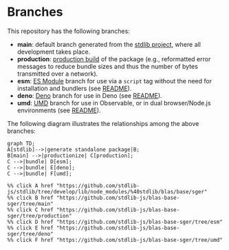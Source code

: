 <!--

@license Apache-2.0

Copyright (c) 2022 The Stdlib Authors.

Licensed under the Apache License, Version 2.0 (the "License");
you may not use this file except in compliance with the License.
You may obtain a copy of the License at

    http://www.apache.org/licenses/LICENSE-2.0

Unless required by applicable law or agreed to in writing, software
distributed under the License is distributed on an "AS IS" BASIS,
WITHOUT WARRANTIES OR CONDITIONS OF ANY KIND, either express or implied.
See the License for the specific language governing permissions and
limitations under the License.

-->

# Branches

This repository has the following branches:

-   **main**: default branch generated from the [stdlib project][stdlib-url], where all development takes place.
-   **production**: [production build][production-url] of the package (e.g., reformatted error messages to reduce bundle sizes and thus the number of bytes transmitted over a network).
-   **esm**: [ES Module][esm-url] branch for use via a `script` tag without the need for installation and bundlers (see [README][esm-readme]).
-   **deno**: [Deno][deno-url] branch for use in Deno (see [README][deno-readme]).
-   **umd**: [UMD][umd-url] branch for use in Observable, or in dual browser/Node.js environments (see [README][umd-readme]).

The following diagram illustrates the relationships among the above branches:

```mermaid
graph TD;
A[stdlib]-->|generate standalone package|B;
B[main] -->|productionize| C[production];
C -->|bundle| D[esm];
C -->|bundle| E[deno];
C -->|bundle| F[umd];

%% click A href "https://github.com/stdlib-js/stdlib/tree/develop/lib/node_modules/%40stdlib/blas/base/sger"
%% click B href "https://github.com/stdlib-js/blas-base-sger/tree/main"
%% click C href "https://github.com/stdlib-js/blas-base-sger/tree/production"
%% click D href "https://github.com/stdlib-js/blas-base-sger/tree/esm"
%% click E href "https://github.com/stdlib-js/blas-base-sger/tree/deno"
%% click F href "https://github.com/stdlib-js/blas-base-sger/tree/umd"
```

[stdlib-url]: https://github.com/stdlib-js/stdlib/tree/develop/lib/node_modules/%40stdlib/blas/base/sger
[production-url]: https://github.com/stdlib-js/blas-base-sger/tree/production
[deno-url]: https://github.com/stdlib-js/blas-base-sger/tree/deno
[deno-readme]: https://github.com/stdlib-js/blas-base-sger/blob/deno/README.md
[umd-url]: https://github.com/stdlib-js/blas-base-sger/tree/umd
[umd-readme]: https://github.com/stdlib-js/blas-base-sger/blob/umd/README.md
[esm-url]: https://github.com/stdlib-js/blas-base-sger/tree/esm
[esm-readme]: https://github.com/stdlib-js/blas-base-sger/blob/esm/README.md